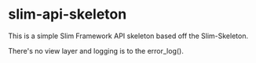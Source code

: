 # slim-api-skeleton

This is a simple Slim Framework API skeleton based off the Slim-Skeleton.

There's no view layer and logging is to the error_log().


